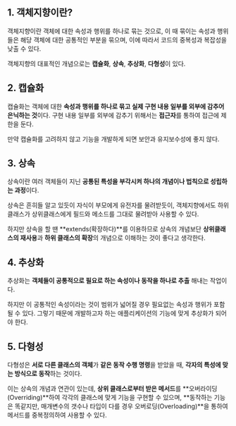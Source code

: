 ## 1. 객체지향이란?
객체지향이란 객체에 대한 속성과 행위를 하나로 묶는 것으로, 이 때 묶이는 속성과 행위들은 해당 객체에 대한 공통적인 부분을 묶으며, 이에 따라서 코드의 중복성과 복잡성을 낮출 수 있다.

객체지향의 대표적인 개념으로는 **캡슐화**, **상속**, **추상화**, **다형성**이 있다.

## 2. 캡슐화
캡슐화는 객체에 대한 **속성과 행위를 하나로 묶고 실제 구현 내용 일부를 외부에 감추어 은닉하는 것**이다. 구현 내용 일부를 외부에 감추기 위해서는 **접근자**를 통하여 접근에 제한을 둔다.

만약 캡슐화를 고려하지 않고 기능을 개발하게 되면 보안과 유지보수성에 좋지 않다. 

## 3. 상속
상속이란 여러 객체들이 지닌 **공통된 특성을 부각시켜 하나의 개념이나 법칙으로 성립하는 과정**이다. 

상속은 흔히들 알고 있듯이 자식이 부모에게 유전자를 물려받듯이, 객체지향에서도 하위클래스가 상위클래스에게 필드와 메소드를 그대로 물려받아 사용할 수 있다. 

하지만 상속을 할 땐 **extends(확장하다)**를 이용하므로 상속의 개념보단 **상위클래스의 재사용**과 **하위 클래스의 확장**의 개념으로 이해하는 것이 좋다고 생각한다.

## 4. 추상화
추상화는 **객체들이 공통적으로 필요로 하는 속성이나 동작을 하나로 추출** 해내는 작업이다.

하지만 이 공통적인 속성이라는 것이 범위가 넓어질 경우 필요없는 속성과 행위가 포함될 수 있다. 그렇기 때문에 개발하고자 하는 애플리케이션의 기능에 맞게 추상화가 되어야 한다.


## 5. 다형성
다형성은 **서로 다른 클래스의 객체**가 **같은 동작 수행 명령**을 받았을 때, **각자의 특성에 맞는 방식으로 동작**하는 것이다.

이는 상속의 개념과 연관이 있는데, **상위 클래스로부터 받은 메서드**를 **오버라이딩(Overriding)**하여 각각의 클래스에 맞게 기능을 구현할 수 있으며, **동작하는 기능은 똑같지만, 매개변수의 갯수나 타입이 다를 경우 오버로딩(Overloading)**을 통하여 메서드를 중복정의하여 사용할 수 있다.

